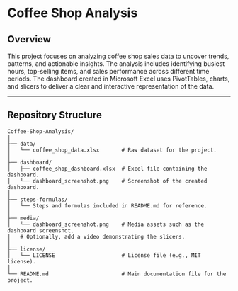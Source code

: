 # Coffee Shop Analysis

## Overview
This project focuses on analyzing coffee shop sales data to uncover trends, patterns, and actionable insights. The analysis includes identifying busiest hours, top-selling items, and sales performance across different time periods. The dashboard created in Microsoft Excel uses PivotTables, charts, and slicers to deliver a clear and interactive representation of the data.

---

## Repository Structure

```plaintext
Coffee-Shop-Analysis/
│
├── data/
│   └── coffee_shop_data.xlsx       # Raw dataset for the project.
│
├── dashboard/
│   ├── coffee_shop_dashboard.xlsx  # Excel file containing the dashboard.
│   └── dashboard_screenshot.png    # Screenshot of the created dashboard.
│
├── steps-formulas/
│   └── Steps and formulas included in README.md for reference.
│
├── media/
│   └── dashboard_screenshot.png    # Media assets such as the dashboard screenshot.
│   # Optionally, add a video demonstrating the slicers.
│
├── license/
│   └── LICENSE                     # License file (e.g., MIT license).
│
└── README.md                       # Main documentation file for the project.
